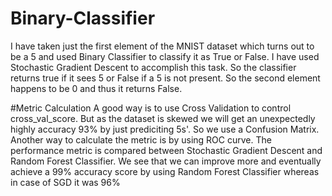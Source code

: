 # Binary-Classifier
I  have taken just the first element of the MNIST dataset which turns out to be a 5 and used Binary Classifier to classify it as True or False. I have used Stochastic Gradient Descent to accomplish this task. So the classifier returns true if it sees 5 or False if a 5 is not present. So the second element happens to be 0 and thus it returns False. 

#Metric Calculation
A good way is to use Cross Validation to control cross_val_score. But as the dataset is skewed we will get an unexpectedly highly accuracy 93% by just prediciting 5s'. So we use a Confusion Matrix. 
                 Another way to calculate the metric is by using ROC curve. The performance metric is compared between Stochastic Gradient Descent and Random Forest Classifier. We see that we can improve more and eventually achieve a 99% accuracy score by using Random Forest Classifier whereas in case of SGD it was 96%
